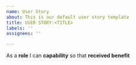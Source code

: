 ```yaml
---
name: User Story
about: This is our default user story template
title: USER STORY:<TITLE>
labels: ''
assignees: ''

---
```


As a **role** I can **capability** so that **received benefit**
